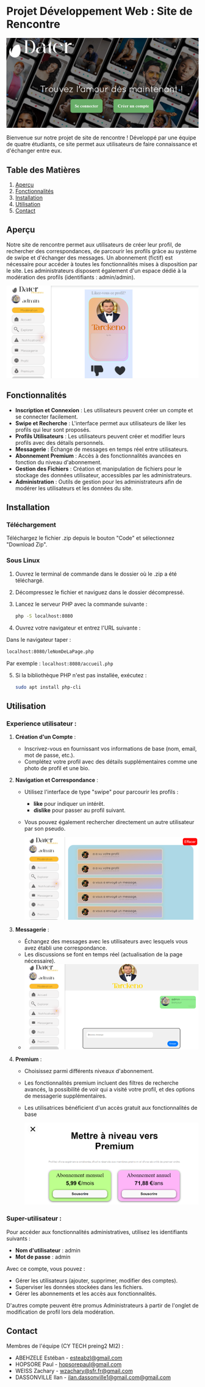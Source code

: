 # Projet Développement Web : Site de Rencontre

![Capture d'écran de la page d'accueil](demo/accueil.PNG)

Bienvenue sur notre projet de site de rencontre ! Développé par une équipe de quatre étudiants, ce site permet aux utilisateurs de faire connaissance et d'échanger entre eux.

## Table des Matières

1. [Aperçu](#aperçu)
2. [Fonctionnalités](#fonctionnalités)
3. [Installation](#installation)
4. [Utilisation](#utilisation)
5. [Contact](#contact)

## Aperçu

Notre site de rencontre permet aux utilisateurs de créer leur profil, de rechercher des correspondances, de parcourir les profils grâce au système de swipe et d'échanger des messages. Un abonnement (fictif) est nécessaire pour accéder à toutes les fonctionnalités mises à disposition par le site. Les administrateurs disposent également d'un espace dédié à la modération des profils (identifiants : admin/admin).

![Capture d'écran de l'interface de swipe](demo/demo_1.PNG)

## Fonctionnalités

- **Inscription et Connexion** : Les utilisateurs peuvent créer un compte et se connecter facilement.
- **Swipe et Recherche** : L'interface permet aux utilisateurs de liker les profils qui leur sont proposés.
- **Profils Utilisateurs** : Les utilisateurs peuvent créer et modifier leurs profils avec des détails personnels.
- **Messagerie** : Échange de messages en temps réel entre utilisateurs.
- **Abonnement Premium** : Accès à des fonctionnalités avancées en fonction du niveau d'abonnement.
- **Gestion des Fichiers** : Création et manipulation de fichiers pour le stockage des données utilisateur, accessibles par les administrateurs.
- **Administration** : Outils de gestion pour les administrateurs afin de modérer les utilisateurs et les données du site.

## Installation

### Téléchargement

Téléchargez le fichier .zip depuis le bouton "Code" et sélectionnez "Download Zip".

### Sous Linux

1. Ouvrez le terminal de commande dans le dossier où le .zip a été téléchargé.
2. Décompressez le fichier et naviguez dans le dossier décompressé.
3. Lancez le serveur PHP avec la commande suivante :
   ```bash
   php -S localhost:8080
   ```

4. Ouvrez votre navigateur et entrez l'URL suivante :

Dans le navigateur taper : 
```bash
localhost:8080/leNomDeLaPage.php
```

Par exemple : `localhost:8080/accueil.php` 

5. Si la bibliothèque PHP n'est pas installée, exécutez :
   ```bash
   sudo apt install php-cli
   ```

## Utilisation

### Experience utilisateur :  

1. **Création d'un Compte** :
   - Inscrivez-vous en fournissant vos informations de base (nom, email, mot de passe, etc.).
   - Complétez votre profil avec des détails supplémentaires comme une photo de profil et une bio.

2. **Navigation et Correspondance** :
   - Utilisez l'interface de type "swipe" pour parcourir les profils :
     - **like** pour indiquer un intérêt.
     - **dislike** pour passer au profil suivant.
   - Vous pouvez également rechercher directement un autre utilisateur par son pseudo.

     ![Texte alternatif](demo/demo_2.PNG)

3. **Messagerie** :
   - Échangez des messages avec les utilisateurs avec lesquels vous avez établi une correspondance.
   - Les discussions se font en temps réel (actualisation de la page nécessaire).
   - 
     ![Texte alternatif](demo/demo_3.PNG)

4. **Premium** :
   - Choisissez parmi différents niveaux d'abonnement.
   - Les fonctionnalités premium incluent des filtres de recherche avancés, la possibilité de voir qui a visité votre profil, et des options de messagerie supplémentaires.
   - Les utilisatrices bénéficient d'un accès gratuit aux fonctionnalités de base
  
     ![Texte alternatif](demo/premium.PNG)

### Super-utilisateur :  

Pour accéder aux fonctionnalités administratives, utilisez les identifiants suivants :
- **Nom d'utilisateur** : admin
- **Mot de passe** : admin

Avec ce compte, vous pouvez :
- Gérer les utilisateurs (ajouter, supprimer, modifier des comptes).
- Superviser les données stockées dans les fichiers.
- Gérer les abonnements et les accès aux fonctionnalités.

D'autres compte peuvent être promus Administrateurs à partir de l'onglet de modification de profil lors dela modération.

## Contact

Membres de l'équipe (CY TECH preing2 MI2) :

- ABEHZELE Estéban - [esteabzl@gmail.com](mailto:esteabzl@gmail.com)
- HOPSORE Paul -  [hopsorepaul@gmail.com](mailto:hopsorepaul@gmail.com)
- WEISS Zachary -  [wzachary@sfr.fr@gmail.com](mailto:wzachary@sfr.fr)
- DASSONVILLE Ilan -  [ilan.dassonville1@gmail.com@gmail.com](mailto:ilan.dassonville1@gmail.com)

